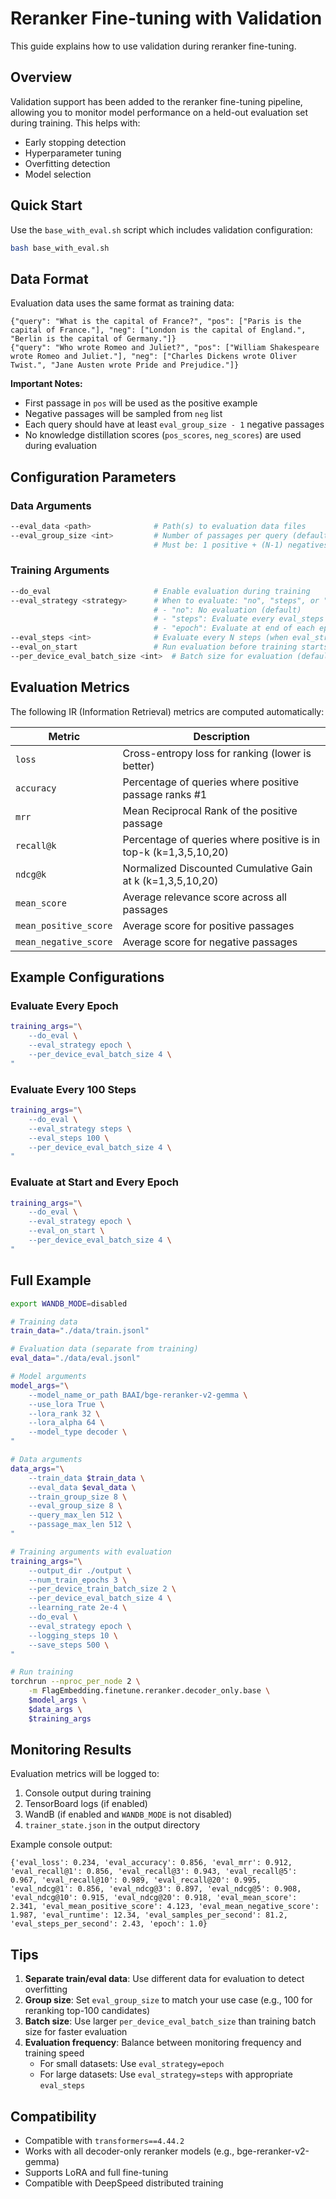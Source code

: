 # Reranker Fine-tuning with Validation

This guide explains how to use validation during reranker fine-tuning.

## Overview

Validation support has been added to the reranker fine-tuning pipeline, allowing you to monitor model performance on a held-out evaluation set during training. This helps with:
- Early stopping detection
- Hyperparameter tuning
- Overfitting detection
- Model selection

## Quick Start

Use the `base_with_eval.sh` script which includes validation configuration:

```bash
bash base_with_eval.sh
```

## Data Format

Evaluation data uses the same format as training data:

```jsonl
{"query": "What is the capital of France?", "pos": ["Paris is the capital of France."], "neg": ["London is the capital of England.", "Berlin is the capital of Germany."]}
{"query": "Who wrote Romeo and Juliet?", "pos": ["William Shakespeare wrote Romeo and Juliet."], "neg": ["Charles Dickens wrote Oliver Twist.", "Jane Austen wrote Pride and Prejudice."]}
```

**Important Notes:**
- First passage in `pos` will be used as the positive example
- Negative passages will be sampled from `neg` list
- Each query should have at least `eval_group_size - 1` negative passages
- No knowledge distillation scores (`pos_scores`, `neg_scores`) are used during evaluation

## Configuration Parameters

### Data Arguments

```bash
--eval_data <path>              # Path(s) to evaluation data files
--eval_group_size <int>         # Number of passages per query (default: 8)
                                # Must be: 1 positive + (N-1) negatives
```

### Training Arguments

```bash
--do_eval                       # Enable evaluation during training
--eval_strategy <strategy>      # When to evaluate: "no", "steps", or "epoch"
                                # - "no": No evaluation (default)
                                # - "steps": Evaluate every eval_steps
                                # - "epoch": Evaluate at end of each epoch
--eval_steps <int>              # Evaluate every N steps (when eval_strategy="steps")
--eval_on_start                 # Run evaluation before training starts
--per_device_eval_batch_size <int>  # Batch size for evaluation (default: 8)
```

## Evaluation Metrics

The following IR (Information Retrieval) metrics are computed automatically:

| Metric | Description |
|--------|-------------|
| `loss` | Cross-entropy loss for ranking (lower is better) |
| `accuracy` | Percentage of queries where positive passage ranks #1 |
| `mrr` | Mean Reciprocal Rank of the positive passage |
| `recall@k` | Percentage of queries where positive is in top-k (k=1,3,5,10,20) |
| `ndcg@k` | Normalized Discounted Cumulative Gain at k (k=1,3,5,10,20) |
| `mean_score` | Average relevance score across all passages |
| `mean_positive_score` | Average score for positive passages |
| `mean_negative_score` | Average score for negative passages |

## Example Configurations

### Evaluate Every Epoch

```bash
training_args="\
    --do_eval \
    --eval_strategy epoch \
    --per_device_eval_batch_size 4 \
"
```

### Evaluate Every 100 Steps

```bash
training_args="\
    --do_eval \
    --eval_strategy steps \
    --eval_steps 100 \
    --per_device_eval_batch_size 4 \
"
```

### Evaluate at Start and Every Epoch

```bash
training_args="\
    --do_eval \
    --eval_strategy epoch \
    --eval_on_start \
    --per_device_eval_batch_size 4 \
"
```

## Full Example

```bash
export WANDB_MODE=disabled

# Training data
train_data="./data/train.jsonl"

# Evaluation data (separate from training)
eval_data="./data/eval.jsonl"

# Model arguments
model_args="\
    --model_name_or_path BAAI/bge-reranker-v2-gemma \
    --use_lora True \
    --lora_rank 32 \
    --lora_alpha 64 \
    --model_type decoder \
"

# Data arguments
data_args="\
    --train_data $train_data \
    --eval_data $eval_data \
    --train_group_size 8 \
    --eval_group_size 8 \
    --query_max_len 512 \
    --passage_max_len 512 \
"

# Training arguments with evaluation
training_args="\
    --output_dir ./output \
    --num_train_epochs 3 \
    --per_device_train_batch_size 2 \
    --per_device_eval_batch_size 4 \
    --learning_rate 2e-4 \
    --do_eval \
    --eval_strategy epoch \
    --logging_steps 10 \
    --save_steps 500 \
"

# Run training
torchrun --nproc_per_node 2 \
    -m FlagEmbedding.finetune.reranker.decoder_only.base \
    $model_args \
    $data_args \
    $training_args
```

## Monitoring Results

Evaluation metrics will be logged to:
1. Console output during training
2. TensorBoard logs (if enabled)
3. WandB (if enabled and `WANDB_MODE` is not disabled)
4. `trainer_state.json` in the output directory

Example console output:
```
{'eval_loss': 0.234, 'eval_accuracy': 0.856, 'eval_mrr': 0.912, 'eval_recall@1': 0.856, 'eval_recall@3': 0.943, 'eval_recall@5': 0.967, 'eval_recall@10': 0.989, 'eval_recall@20': 0.995, 'eval_ndcg@1': 0.856, 'eval_ndcg@3': 0.897, 'eval_ndcg@5': 0.908, 'eval_ndcg@10': 0.915, 'eval_ndcg@20': 0.918, 'eval_mean_score': 2.341, 'eval_mean_positive_score': 4.123, 'eval_mean_negative_score': 1.987, 'eval_runtime': 12.34, 'eval_samples_per_second': 81.2, 'eval_steps_per_second': 2.43, 'epoch': 1.0}
```

## Tips

1. **Separate train/eval data**: Use different data for evaluation to detect overfitting
2. **Group size**: Set `eval_group_size` to match your use case (e.g., 100 for reranking top-100 candidates)
3. **Batch size**: Use larger `per_device_eval_batch_size` than training batch size for faster evaluation
4. **Evaluation frequency**: Balance between monitoring frequency and training speed
   - For small datasets: Use `eval_strategy=epoch`
   - For large datasets: Use `eval_strategy=steps` with appropriate `eval_steps`

## Compatibility

- Compatible with `transformers==4.44.2`
- Works with all decoder-only reranker models (e.g., bge-reranker-v2-gemma)
- Supports LoRA and full fine-tuning
- Compatible with DeepSpeed distributed training
